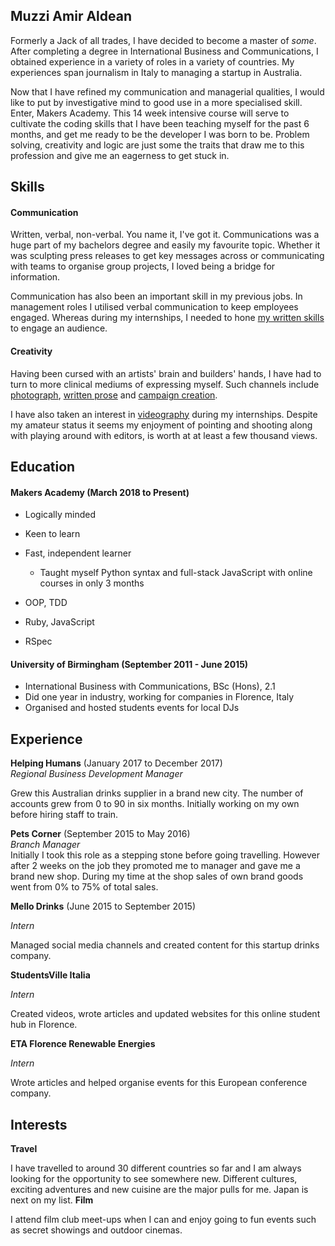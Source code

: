 ## Muzzi Amir Aldean

Formerly a Jack of all trades, I have decided to become a master of *some*. After completing a degree in International Business and Communications, I obtained experience in a variety of roles in a variety of countries. My experiences span journalism in Italy to managing a startup in Australia.

Now that I have refined my communication and managerial qualities, I would like to put by investigative mind to good use in a more specialised skill. Enter, Makers Academy. This 14 week intensive course will serve to cultivate the coding skills that I have been teaching myself for the past 6 months, and get me ready to be the developer I was born to be. Problem solving, creativity and logic are just some the traits that draw me to this profession and give me an eagerness to get stuck in.


## Skills

#### Communication

Written, verbal, non-verbal. You name it, I've got it.
Communications was a huge part of my bachelors degree and easily my favourite topic. Whether it was sculpting press releases to get key messages across or communicating with teams to organise group projects, I loved being a bridge for information.

Communication has also been an important skill in my previous jobs. In management roles I utilised verbal communication to keep employees engaged. Whereas during my internships, I needed to hone [my written skills](https://blog.studentsville.it/author/amir-aldean/) to engage an audience.

#### Creativity

Having been cursed with an artists' brain and builders' hands, I have had to turn to more clinical mediums of expressing myself. Such channels include [photograph](https://www.instagram.com/mellomelonjuice/?hl=en), [written prose](https://blog.studentsville.it/in_florence/best-cocktails-bitter-bar-florence-italy-review/) and [campaign creation](http://mellodrinks.co.uk/escape-the-ordinary-win-a-gopro-camera/).

I have also taken an interest in [videography](https://www.youtube.com/watch?v=LWgON8d9CaM) during my internships. Despite my amateur status it seems my enjoyment of pointing and shooting along with playing around with editors, is worth at at least a few thousand views.


## Education

#### Makers Academy (March 2018 to Present)

- Logically minded
- Keen to learn
- Fast, independent learner
  - Taught myself Python syntax and full-stack JavaScript with online courses in only 3 months

- OOP, TDD
- Ruby, JavaScript
- RSpec

#### University of Birmingham (September 2011 - June 2015)

- International Business with Communications, BSc (Hons), 2.1
- Did one year in industry, working for companies in Florence, Italy
- Organised and hosted students events for local DJs


## Experience

**Helping Humans** (January 2017 to December 2017)    
*Regional Business Development Manager*

Grew this Australian drinks supplier in a brand new city. The number of accounts grew from 0 to 90 in six months. Initially working on my own before hiring staff to train.

**Pets Corner** (September 2015 to May 2016)   
*Branch Manager*  
Initially I took this role as a stepping stone before going travelling. However after 2 weeks on the job they promoted me to manager and gave me a brand new shop.
During my time at the shop sales of own brand goods went from 0% to 75% of total sales.

**Mello Drinks** (June 2015 to September 2015)

*Intern*

Managed social media channels and created content for this startup drinks company.

**StudentsVille Italia**

*Intern*

Created videos, wrote articles and updated websites for this online student hub in Florence.

**ETA Florence Renewable Energies**

*Intern*

Wrote articles and helped organise events for this European conference company.

## Interests
**Travel**

I have travelled to around 30 different countries so far and I am always looking for the opportunity to see somewhere new. Different cultures, exciting adventures and new cuisine are the major pulls for me. Japan is next on my list.
**Film**

I attend film club meet-ups when I can and enjoy going to fun events such as secret showings and outdoor cinemas.
